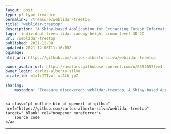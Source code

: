 ```yaml
---
layout: post
type: pf-type-treasure
permalink: /treasure/weblidar-treetop
title: "weblidar-treetop"
description: "A Shiny-based Application for Extracting Forest Information from LiDAR data."
tags:  individual-trees lidar canopy-height crown-level 3D 2D
url: /weblidar-treetop
published: 2021-12-08
updated: 2021-12-06T11:16:05Z
ogimage: 
html_url: https://github.com/carlos-alberto-silva/weblidar-treetop

owner_avatar_url: https://avatars.githubusercontent.com/u/6352657?v=4
owner_login: carlos-alberto-silva
pirate_id: m1xIiJTTvwf-xtALh_jpZ

sharing:
    mastodon: "Treasure discovered: weblidar-treetop, A Shiny-based Application for Extracting Forest Information from LiDAR data."
---
```


<div class="text-center">

    
    <a class="pf-outline-btn pf-openext pf-github" href="https://github.com/carlos-alberto-silva/weblidar-treetop" target="_blank" rel="noopener noreferrer">
        source code
    </a>
    
    

    
</div>





<div class="pf-night-sky-spacer">
    <div id="pf-night-sky" data-stars="79" data-owner="carlos-alberto-silva" data-repo="weblidar-treetop">
        <div id="pf-open-dialog" class="pf-meta-star pf-star-todo"></div>
        <dialog id="pf-star-dialog">
            Star this Repository to putt a smile on the Developers face.
            <br/>
            <div class="pf-row">
                <div class="pf-grow"></div>
                <div><a class="pf-unterlines" href="https://github.com/carlos-alberto-silva/weblidar-treetop" target="_blank">VISIT REPOSITORY</a></div>
            </div>
        </dialog>
    </div>
</div>

<hr class="gf-seperator">
